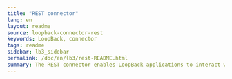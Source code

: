 ```yaml
---
title: "REST connector"
lang: en
layout: readme
source: loopback-connector-rest
keywords: LoopBack, connector
tags: readme
sidebar: lb3_sidebar
permalink: /doc/en/lb3/rest-README.html
summary: The REST connector enables LoopBack applications to interact with other (third party) REST APIs.
---
```

